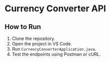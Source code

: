 # Currency Converter API

## How to Run
1. Clone the repository.
2. Open the project in VS Code.
3. Run `CurrencyConverterApplication.java`.
4. Test the endpoints using Postman or cURL.